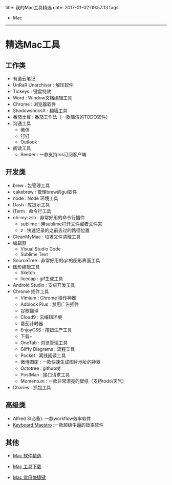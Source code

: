 title: 我的Mac工具精选
date: 2017-01-02 09:57:13
tags:
  - Mac
---

# 精选Mac工具

## 工作类
* 有道云笔记
* UnRaR Unarchiver : 解压软件
* Tickeys : 键盘特效
* Word : Window文档编辑工具
* Chrome : 浏览器软件
* ShadowsocksX : 翻墙工具
* 番茄土豆 : 番茄工作法（一款简洁的TODO软件）
* 沟通工具
    * 微信
    * 钉钉
    * Outlook
* 阅读工具
    * Reeder : 一款支持rss订阅客户端

## 开发类

* brew : 包管理工具
* cakebrew : 管理brew的gui软件
* node : Node 环境工具
* Dash : 库提示工具
* iTerm : 命令行工具
* oh-my-zsh : 非常好用的命令行插件
    * sublime : 用sublime打开文件或者文件夹
    * z : 快速记录的之前去过的路径位置
* CleanMyMac : 垃圾文件清理工具
* 编辑器
    * Visual Studio Code
    * Sublime Text
* SourceTree : 非常好用的git的图形界面工具
* 图形编辑工具
    * Sketch
    * licecap : gif生成工具
* Android Studio : 安卓开发工具
* Chrome 插件工具
    * Vimium : Chrome 操作神器
    * Adblock Plus : 禁用广告插件
    * 谷歌翻译
    * Cloud9 : 云编辑环境
    * 番茄计时器
    * EnjoyCSS : 按钮生产工具
    * 下载+
    * OneTab : 浏览管理工具
    * Gliffy Diagrams : 流程工具
    * Pocket : 离线阅读工具
    * 微博图床 : 一款快速生成图片地址的神器
    * Octotree : github树
    * PostMan : 接口请求工具
    * Momentum : 一款非常漂亮的壁纸（支持todo\天气）
* Charies : 抓包工具

## 高级类

* Alfred 3(必备): 一款workflow效率软件
* [Keyboard Maestro](http://sspai.com/36442) :一款超级牛逼的效率软件

## 其他

* [Mac 软件精选](https://github.com/jaywcjlove/awesome-mac)

* [Mac 工具下载](http://xclient.info/)

* [Mac 常用快捷键](https://support.apple.com/zh-cn/HT201236)







